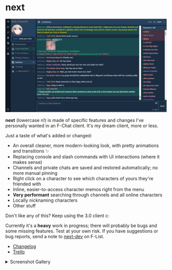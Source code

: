 # next

![screenshot of next](assets/screenshot-3.png)

**next** (lowercase n!) is made of specific features and changes I've personally wanted in an F-Chat client. It's my dream client, more or less.

Just a taste of what's added or changed:

- An overall cleaner, more modern-looking look, with pretty animations and transitions ✨
- Replacing console and slash commands with UI interactions (where it makes sense)
- Channels and private chats are saved and restored automatically; no more manual pinning
- Right click on a character to see which characters of yours they're friended with
- Inline, easier-to-access character memos right from the menu
- **Very performant** searching through channels and all online characters
- Locally nicknaming characters
- Other stuff

Don't like any of this? Keep using the 3.0 client c:

Currently it's a **heavy** work in progress; there will probably be bugs and some missing features. Test at your own risk. If you have suggestions or bug reports, send a note to [next-dev](https://www.f-list.net/c/next-dev/) on F-List.

- [Changelog](./CHANGELOG.md)
- [Trello](https://trello.com/b/Ju08Edyn/next)

<details>
  <summary>Screenshot Gallery</summary>

![screenshot of next](assets/screenshot-0.png)
![screenshot of next](assets/screenshot-1.png)
![screenshot of next](assets/screenshot-2.png)
![screenshot of next](assets/screenshot-3.png)
![screenshot of next](assets/screenshot-4.png)
![screenshot of next](assets/screenshot-5.png)
![screenshot of next](assets/nicknames1.png)
![screenshot of next](assets/nicknames2.png)

</details>
